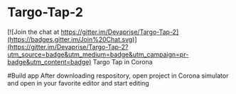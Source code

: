 # Targo-Tap-2

[![Join the chat at https://gitter.im/Devaprise/Targo-Tap-2](https://badges.gitter.im/Join%20Chat.svg)](https://gitter.im/Devaprise/Targo-Tap-2?utm_source=badge&utm_medium=badge&utm_campaign=pr-badge&utm_content=badge)
Targo Tap in Corona 

#Build app
After downloading respository, open project in Corona simulator and open in your favorite editor and start editing
